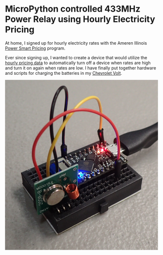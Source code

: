 # MicroPython controlled 433MHz Power Relay using Hourly Electricity Pricing
At home, I signed up for hourly electricity rates with the Ameren Illinois [Power Smart Pricing](https://www.ameren.com/illinois/account/customer-service/bill/power-smart-pricing) program. 

Ever since signing up, I wanted to create a device that would utilize the [hourly pricing data](https://www.ameren.com/account/retail-energy) to automatically turn off a device when rates are high and turn it on again when rates are low. I have finally put together hardware and scripts for charging the batteries in my [Chevrolet Volt](https://en.wikipedia.org/wiki/Chevrolet_Volt).

![Image](images/power.png)

